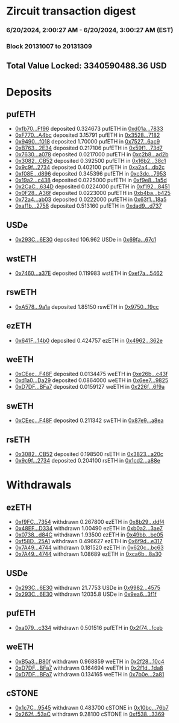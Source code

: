 # Zircuit transaction digest
### 6/20/2024, 2:00:27 AM - 6/20/2024, 3:00:27 AM (EST)
### Block 20131007 to 20131309

## Total Value Locked: 3340590488.36 USD

# Deposits
## pufETH
- [0xfb70...Ff96](https://etherscan.io/address/0xfb704a9d5f1bD6b11f6B9d62142C17E6a9f8Ff96) deposited 0.324673 pufETH in [0xd01a...7833](https://etherscan.io/tx/0xfb704a9d5f1bD6b11f6B9d62142C17E6a9f8Ff96)
- [0xF770...A4bc](https://etherscan.io/address/0xF7707054De428E75300d5eCA4c9b9FAc61a7A4bc) deposited 3.15791 pufETH in [0x3528...7182](https://etherscan.io/tx/0xF7707054De428E75300d5eCA4c9b9FAc61a7A4bc)
- [0x9490...f018](https://etherscan.io/address/0x94907a5429447035B42b2c6918D8B0BE502Df018) deposited 1.70000 pufETH in [0x7527...6ac9](https://etherscan.io/tx/0x94907a5429447035B42b2c6918D8B0BE502Df018)
- [0xB763...2E34](https://etherscan.io/address/0xB7636eb13b9B2271449F07484865B262BE3D2E34) deposited 0.217106 pufETH in [0x59f1...73d7](https://etherscan.io/tx/0xB7636eb13b9B2271449F07484865B262BE3D2E34)
- [0x7630...a078](https://etherscan.io/address/0x76309dcb36609eC5C8a23B5394608d1cbb4Da078) deposited 0.0217000 pufETH in [0xc2b8...ad2b](https://etherscan.io/tx/0x76309dcb36609eC5C8a23B5394608d1cbb4Da078)
- [0x3082...CB52](https://etherscan.io/address/0x3082e1bfD6998269129982646cDB1F8766E6CB52) deposited 0.392500 pufETH in [0x16b2...38c1](https://etherscan.io/tx/0x3082e1bfD6998269129982646cDB1F8766E6CB52)
- [0x9c9f...2734](https://etherscan.io/address/0x9c9fFd1f7C89Fe735b702b563Ab990EC94682734) deposited 0.402100 pufETH in [0xa2a4...db2c](https://etherscan.io/tx/0x9c9fFd1f7C89Fe735b702b563Ab990EC94682734)
- [0xf08E...d896](https://etherscan.io/address/0xf08E380e3a4778dFD197CA1cb7404f1cc09bd896) deposited 0.345396 pufETH in [0xc3dc...7953](https://etherscan.io/tx/0xf08E380e3a4778dFD197CA1cb7404f1cc09bd896)
- [0x19a2...c438](https://etherscan.io/address/0x19a2CbFC048046E4Ed7880A58E0308717742c438) deposited 0.0225000 pufETH in [0xf9e8...1a5d](https://etherscan.io/tx/0x19a2CbFC048046E4Ed7880A58E0308717742c438)
- [0x2CaC...634D](https://etherscan.io/address/0x2CaC2Ae0240f7ec50C561f1b9d23199673a2634D) deposited 0.0224000 pufETH in [0xf192...8451](https://etherscan.io/tx/0x2CaC2Ae0240f7ec50C561f1b9d23199673a2634D)
- [0x0F28...A36f](https://etherscan.io/address/0x0F28FCf5331fE6047C871dE3b54D4c34166AA36f) deposited 0.0223000 pufETH in [0xb4ba...b425](https://etherscan.io/tx/0x0F28FCf5331fE6047C871dE3b54D4c34166AA36f)
- [0x72a4...ab03](https://etherscan.io/address/0x72a412859E8b794726D2F8b8Da9e280e036fab03) deposited 0.0222000 pufETH in [0x63f1...18a5](https://etherscan.io/tx/0x72a412859E8b794726D2F8b8Da9e280e036fab03)
- [0xaf1b...2758](https://etherscan.io/address/0xaf1bc3878DDaec89ACe84F24520b3E7406562758) deposited 0.513160 pufETH in [0xdad9...d737](https://etherscan.io/tx/0xaf1bc3878DDaec89ACe84F24520b3E7406562758)
## USDe
- [0x293C...6E30](https://etherscan.io/address/0x293C6937D8D82e05B01335F7B33FBA0c8e256E30) deposited 106.962 USDe in [0x69fa...67c1](https://etherscan.io/tx/0x293C6937D8D82e05B01335F7B33FBA0c8e256E30)
## wstETH
- [0x7460...a37E](https://etherscan.io/address/0x746006A055fe643b66ad733356545aBEcA85a37E) deposited 0.119983 wstETH in [0xef7a...5462](https://etherscan.io/tx/0x746006A055fe643b66ad733356545aBEcA85a37E)
## rswETH
- [0xA578...9a1a](https://etherscan.io/address/0xA5784fECA52E37779906121544Fe9a7480dE9a1a) deposited 1.85150 rswETH in [0x9750...19cc](https://etherscan.io/tx/0xA5784fECA52E37779906121544Fe9a7480dE9a1a)
## ezETH
- [0x641F...14b0](https://etherscan.io/address/0x641Fc9E3FBe7f13f12f5e6f22484974F80E214b0) deposited 0.424757 ezETH in [0x4962...362e](https://etherscan.io/tx/0x641Fc9E3FBe7f13f12f5e6f22484974F80E214b0)
## weETH
- [0xCEec...F48F](https://etherscan.io/address/0xCEec5b68C0C241B4E97780F1C0A301F04a14F48F) deposited 0.0134475 weETH in [0xe26b...c43f](https://etherscan.io/tx/0xCEec5b68C0C241B4E97780F1C0A301F04a14F48F)
- [0xd1a0...Da29](https://etherscan.io/address/0xd1a0fb650B11D4ddDB67502691E7A08b5C73Da29) deposited 0.0864000 weETH in [0x6ee7...9825](https://etherscan.io/tx/0xd1a0fb650B11D4ddDB67502691E7A08b5C73Da29)
- [0xD7DF...BFa7](https://etherscan.io/address/0xD7DF7E085214743530afF339aFC420c7c720BFa7) deposited 0.0159127 weETH in [0x226f...6f9a](https://etherscan.io/tx/0xD7DF7E085214743530afF339aFC420c7c720BFa7)
## swETH
- [0xCEec...F48F](https://etherscan.io/address/0xCEec5b68C0C241B4E97780F1C0A301F04a14F48F) deposited 0.211342 swETH in [0x87e9...a8ea](https://etherscan.io/tx/0xCEec5b68C0C241B4E97780F1C0A301F04a14F48F)
## rsETH
- [0x3082...CB52](https://etherscan.io/address/0x3082e1bfD6998269129982646cDB1F8766E6CB52) deposited 0.198500 rsETH in [0x3823...a20c](https://etherscan.io/tx/0x3082e1bfD6998269129982646cDB1F8766E6CB52)
- [0x9c9f...2734](https://etherscan.io/address/0x9c9fFd1f7C89Fe735b702b563Ab990EC94682734) deposited 0.204100 rsETH in [0x1cd2...a88e](https://etherscan.io/tx/0x9c9fFd1f7C89Fe735b702b563Ab990EC94682734)
# Withdrawals
## ezETH
- [0xf9FC...7354](https://etherscan.io/address/0xf9FC0e8aD800610D6C59B9dA17106ffbC1Ff7354) withdrawn 0.267800 ezETH in [0x8b29...ddf4](https://etherscan.io/tx/0xf9FC0e8aD800610D6C59B9dA17106ffbC1Ff7354)
- [0x48EF...D334](https://etherscan.io/address/0x48EF2B4c11C16e7A050750c1bBc1E9ECBA2cD334) withdrawn 1.00490 ezETH in [0xb0a2...3ae7](https://etherscan.io/tx/0x48EF2B4c11C16e7A050750c1bBc1E9ECBA2cD334)
- [0x0738...d84C](https://etherscan.io/address/0x0738CA915048461B834122D6b3c4780525eDd84C) withdrawn 1.93500 ezETH in [0x49bb...be05](https://etherscan.io/tx/0x0738CA915048461B834122D6b3c4780525eDd84C)
- [0xf58D...25A1](https://etherscan.io/address/0xf58D15F9913829E1b61e92399dc77b082e6825A1) withdrawn 0.496627 ezETH in [0x6f9d...e317](https://etherscan.io/tx/0xf58D15F9913829E1b61e92399dc77b082e6825A1)
- [0x7A49...4744](https://etherscan.io/address/0x7A493Be5c2ce014cD049Bf178a1ac0Db1B434744) withdrawn 0.181520 ezETH in [0x620c...bc63](https://etherscan.io/tx/0x7A493Be5c2ce014cD049Bf178a1ac0Db1B434744)
- [0x7A49...4744](https://etherscan.io/address/0x7A493Be5c2ce014cD049Bf178a1ac0Db1B434744) withdrawn 1.08689 ezETH in [0xca6b...8a30](https://etherscan.io/tx/0x7A493Be5c2ce014cD049Bf178a1ac0Db1B434744)
## USDe
- [0x293C...6E30](https://etherscan.io/address/0x293C6937D8D82e05B01335F7B33FBA0c8e256E30) withdrawn 21.7753 USDe in [0x9982...4575](https://etherscan.io/tx/0x293C6937D8D82e05B01335F7B33FBA0c8e256E30)
- [0x293C...6E30](https://etherscan.io/address/0x293C6937D8D82e05B01335F7B33FBA0c8e256E30) withdrawn 12035.8 USDe in [0x9ea6...3f1f](https://etherscan.io/tx/0x293C6937D8D82e05B01335F7B33FBA0c8e256E30)
## pufETH
- [0xa079...c334](https://etherscan.io/address/0xa07942c4aB03F4528385FED543b083833071c334) withdrawn 0.501516 pufETH in [0x2f74...fceb](https://etherscan.io/tx/0xa07942c4aB03F4528385FED543b083833071c334)
## weETH
- [0xB5a3...B80f](https://etherscan.io/address/0xB5a32366434ba83221AA10faD39120acaa58B80f) withdrawn 0.968859 weETH in [0x2f28...10c4](https://etherscan.io/tx/0xB5a32366434ba83221AA10faD39120acaa58B80f)
- [0xD7DF...BFa7](https://etherscan.io/address/0xD7DF7E085214743530afF339aFC420c7c720BFa7) withdrawn 0.164694 weETH in [0x2f1d...1da8](https://etherscan.io/tx/0xD7DF7E085214743530afF339aFC420c7c720BFa7)
- [0xD7DF...BFa7](https://etherscan.io/address/0xD7DF7E085214743530afF339aFC420c7c720BFa7) withdrawn 0.134165 weETH in [0x7b0e...2a81](https://etherscan.io/tx/0xD7DF7E085214743530afF339aFC420c7c720BFa7)
## cSTONE
- [0x1c7C...9545](https://etherscan.io/address/0x1c7CbBE48aa7836152f9c022ddB94E949F939545) withdrawn 0.483700 cSTONE in [0x10bc...76b7](https://etherscan.io/tx/0x1c7CbBE48aa7836152f9c022ddB94E949F939545)
- [0x262f...53aC](https://etherscan.io/address/0x262f8d36f7ED3921f0352e717bd55d68f59853aC) withdrawn 9.28100 cSTONE in [0xf538...3369](https://etherscan.io/tx/0x262f8d36f7ED3921f0352e717bd55d68f59853aC)
